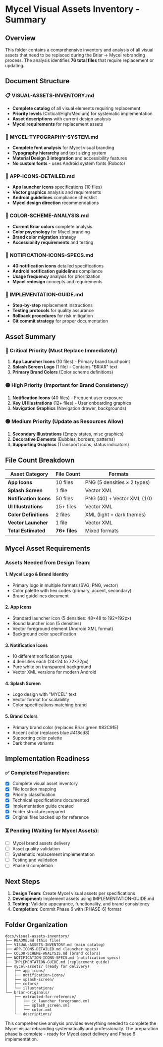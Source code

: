 # Mycel Visual Assets Inventory - Summary

## Overview

This folder contains a comprehensive inventory and analysis of all visual assets that need to be replaced during the Briar → Mycel rebranding process. The analysis identifies **76 total files** that require replacement or updating.

## Document Structure

### 📋 **VISUAL-ASSETS-INVENTORY.md**
- **Complete catalog** of all visual elements requiring replacement
- **Priority levels** (Critical/High/Medium) for systematic implementation
- **Asset descriptions** with current design analysis
- **Mycel requirements** for replacement assets

### 📝 **MYCEL-TYPOGRAPHY-SYSTEM.md**
- **Complete font analysis** for Mycel visual branding
- **Typography hierarchy** and text sizing system
- **Material Design 3 integration** and accessibility features
- **No custom fonts** - uses Android system fonts (Roboto)

### 🎯 **APP-ICONS-DETAILED.md**  
- **App launcher icons** specifications (10 files)
- **Vector graphics** analysis and requirements
- **Android guidelines** compliance checklist
- **Mycel design direction** recommendations

### 🎨 **COLOR-SCHEME-ANALYSIS.md**
- **Current Briar colors** complete analysis
- **Color psychology** for Mycel branding
- **Brand color migration** strategy
- **Accessibility requirements** and testing

### 🔔 **NOTIFICATION-ICONS-SPECS.md**
- **40 notification icons** detailed specifications
- **Android notification guidelines** compliance  
- **Usage frequency** analysis for prioritization
- **Mycel redesign** concepts and requirements

### 🚀 **IMPLEMENTATION-GUIDE.md**
- **Step-by-step** replacement instructions
- **Testing protocols** for quality assurance
- **Rollback procedures** for risk mitigation
- **Git commit strategy** for proper documentation

## Asset Summary

### 🔴 **Critical Priority (Must Replace Immediately)**
1. **App Launcher Icons** (10 files) - Primary brand touchpoint
2. **Splash Screen Logo** (1 file) - Contains "BRIAR" text  
3. **Primary Brand Colors** (Color scheme definitions)

### 🟡 **High Priority (Important for Brand Consistency)**
1. **Notification Icons** (40 files) - Frequent user exposure
2. **Key UI Illustrations** (12+ files) - User onboarding graphics
3. **Navigation Graphics** (Navigation drawer, backgrounds)

### 🟢 **Medium Priority (Update as Resources Allow)**
1. **Secondary Illustrations** (Empty states, misc graphics)
2. **Decorative Elements** (Bubbles, borders, patterns)
3. **Supporting Graphics** (Transport icons, status indicators)

## File Count Breakdown

| Asset Category | File Count | Formats |
|---------------|------------|---------|
| **App Icons** | 10 files | PNG (5 densities × 2 types) |
| **Splash Screen** | 1 file | Vector XML |
| **Notification Icons** | 50 files | PNG (40) + Vector XML (10) |
| **UI Illustrations** | 15+ files | Vector XML |
| **Color Definitions** | 2 files | XML (light + dark themes) |
| **Vector Launcher** | 1 file | Vector XML |
| **Total Estimated** | **76+ files** | Mixed formats |

## Mycel Asset Requirements

### **Assets Needed from Design Team:**

#### 1. **Mycel Logo & Brand Identity**
- Primary logo in multiple formats (SVG, PNG, vector)
- Color palette with hex codes (primary, accent, secondary)  
- Brand guidelines document

#### 2. **App Icons**
- Standard launcher icon (5 densities: 48×48 to 192×192px)
- Round launcher icon (5 densities)
- Vector foreground element (Android XML format)
- Background color specification

#### 3. **Notification Icons**
- 10 different notification types
- 4 densities each (24×24 to 72×72px)
- Pure white on transparent background
- Vector XML versions for modern Android

#### 4. **Splash Screen**
- Logo design with "MYCEL" text
- Vector format for scalability
- Color specifications matching brand

#### 5. **Brand Colors**
- Primary brand color (replaces Briar green #82C91E)
- Accent color (replaces blue #418cd8)
- Supporting color palette
- Dark theme variants

## Implementation Readiness

### ✅ **Completed Preparation:**
- [x] Complete visual asset inventory
- [x] File location mapping
- [x] Priority classification  
- [x] Technical specifications documented
- [x] Implementation guide created
- [x] Folder structure prepared
- [x] Original files backed up for reference

### ⏳ **Pending (Waiting for Mycel Assets):**
- [ ] Mycel brand assets delivery
- [ ] Asset quality validation
- [ ] Systematic replacement implementation
- [ ] Testing and validation
- [ ] Phase 6 completion

## Next Steps

1. **Design Team:** Create Mycel visual assets per specifications
2. **Development:** Implement assets using IMPLEMENTATION-GUIDE.md
3. **Testing:** Validate appearance, functionality, and brand consistency
4. **Completion:** Commit Phase 6 with [PHASE-6] format

## Folder Organization

```
docs/visual-assets-inventory/
├── README.md (this file)
├── VISUAL-ASSETS-INVENTORY.md (main catalog)
├── APP-ICONS-DETAILED.md (launcher specs)
├── COLOR-SCHEME-ANALYSIS.md (brand colors)
├── NOTIFICATION-ICONS-SPECS.md (notification specs)  
├── IMPLEMENTATION-GUIDE.md (replacement guide)
├── mycel-assets/ (ready for delivery)
│   ├── app-icons/
│   ├── notification-icons/
│   ├── splash-screen/
│   ├── colors/
│   └── illustrations/
└── briar-originals/
    ├── extracted-for-reference/
    │   ├── ic_launcher_foreground.xml
    │   ├── splash_screen.xml
    │   └── color.xml
    └── descriptions/
```

This comprehensive analysis provides everything needed to complete the Mycel visual rebranding systematically and professionally. The preparation phase is complete - ready for Mycel asset delivery and Phase 6 implementation.